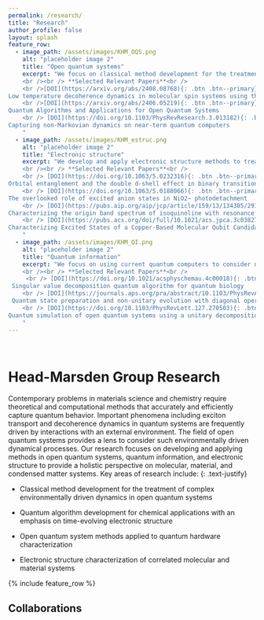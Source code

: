 ```yaml
---
permalink: /research/
title: "Research"
author_profile: false
layout: splash
feature_row:
  - image_path: /assets/images/KHM_OQS.png
    alt: "placeholder image 2"
    title: "Open quantum systems"
    excerpt: "We focus on classical method development for the treatment of open system dynamics in the Markovian and non-Markovian regimes. We also focus on algorithm development to model these dynamics using current Noisy-Intermediate scale quantum computers. 
    <br /><br /> **Selected Relevant Papers**<br />
    <br />[DOI](https://arxiv.org/abs/2408.08768){: .btn .btn--primary}
Low temperature decoherence dynamics in molecular spin systems using the Lindblad master equation
    <br />[DOI](https://arxiv.org/abs/2406.05219){: .btn .btn--primary}
Quantum Algorithms and Applications for Open Quantum Systems
    <br /> [DOI](https://doi.org/10.1103/PhysRevResearch.3.013182){: .btn .btn--primary}
Capturing non-Markovian dynamics on near-term quantum computers
    "
  - image_path: /assets/images/KHM_estruc.png
    alt: "placeholder image 2"
    title: "Electronic structure"
    excerpt: "We develop and apply electronic structure methods to treat strong correlation in metal complexes.
    <br /><br /> **Selected Relevant Papers**<br />
    <br /> [DOI](https://doi.org/10.1063/5.0232316){: .btn .btn--primary}
Orbital entanglement and the double d-shell effect in binary transition metal molecules  
    <br /> [DOI](https://doi.org/10.1063/5.0188066){: .btn .btn--primary}
The overlooked role of excited anion states in NiO2− photodetachment
    <br /> [DOI](https://pubs.aip.org/aip/jcp/article/159/13/134305/2914200){: .btn .btn--primary}
Characterizing the origin band spectrum of isoquinoline with resonance enhanced multiphoton ionization and electronic structure calculations
    <br /> [DOI](https://pubs.acs.org/doi/full/10.1021/acs.jpca.3c03827){: .btn .btn--primary}
Characterizing Excited States of a Copper-Based Molecular Qubit Candidate with Correlated Electronic Structure Methods
    "
  - image_path: /assets/images/KHM_QI.png
    alt: "placeholder image 2"
    title: "Quantum information"
    excerpt: "We focus on using current quantum computers to consider non-unitary quantum processes, and conversely we apply open quantum system methods to better model quantum hardware.
    <br /><br /> **Selected Relevant Papers**<br />
     <br /> [DOI](https://doi.org/10.1021/acsphyschemau.4c00018){: .btn .btn--primary}
 Singular value decomposition quantum algorithm for quantum biology
    <br /> [DOI](https://journals.aps.org/pra/abstract/10.1103/PhysRevA.106.022414){: .btn .btn--primary}
 Quantum state preparation and non-unitary evolution with diagonal operators
    <br /> [DOI](https://doi.org/10.1103/PhysRevLett.127.270503){: .btn .btn--primary}
Quantum simulation of open quantum systems using a unitary decomposition of operators
    "
---
```


<br>

# Head-Marsden Group Research

Contemporary problems in materials science and chemistry require theoretical and computational methods that accurately and efficiently capture quantum behavior. Important phenomena including exciton transport and decoherence dynamics in quantum systems are frequently driven by interactions with an external environment. The field of open quantum systems provides a lens to consider such environmentally driven dynamical processes. Our research focuses on developing and applying methods in open quantum systems, quantum information, and electronic structure to provide a holistic perspective on molecular, material, and condensed matter systems. Key areas of research include:
{: .text-justify}

* Classical method development for the treatment of complex environmentally driven dynamics in open quantum systems

* Quantum algorithm development for chemical applications with an emphasis on time-evolving electronic structure

* Open quantum system methods applied to quantum hardware characterization

* Electronic structure characterization of correlated molecular and material systems 

{% include feature_row %}

## Collaborations

